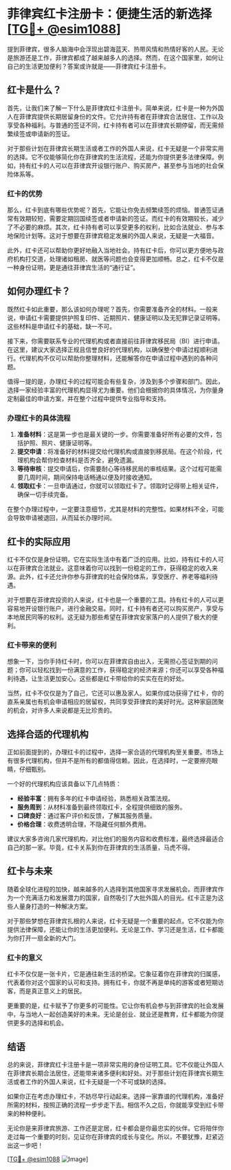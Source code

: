 # 菲律宾红卡注册卡：便捷生活的新选择 [[TG💪+ @esim1088](https://t.me/s/esim1088)]

提到菲律宾，很多人脑海中会浮现出碧海蓝天、热带风情和热情好客的人民。无论是旅游还是工作，菲律宾都成了越来越多人的选择。然而，在这个国家里，如何让自己的生活更加便利？答案或许就是——菲律宾红卡注册卡。

## 红卡是什么？

首先，让我们来了解一下什么是菲律宾红卡注册卡。简单来说，红卡是一种为外国人在菲律宾提供长期居留身份的文件。它允许持有者在菲律宾合法居住、工作以及享受各种福利。与普通的签证不同，红卡持有者可以在菲律宾长期停留，而无需频繁续签或申请新的签证。

对于那些计划在菲律宾长期生活或者工作的外国人来说，红卡无疑是一个非常实用的选择。它不仅能够简化你在菲律宾的生活流程，还能为你提供更多法律保障。例如，持有红卡的人可以在菲律宾开设银行账户、购买房产，甚至参与当地的社会保险体系等。

### 红卡的优势

那么，红卡到底有哪些优势呢？首先，它能让你免去频繁续签的烦恼。普通签证通常有效期较短，需要定期回国续签或者申请新的签证。而红卡的有效期较长，减少了不必要的麻烦。其次，红卡持有者可以享受更多的权利，比如合法就业、参与本地保险计划等。这对于想要在菲律宾稳定发展的外国人来说，无疑是一大福音。

此外，红卡还可以帮助你更好地融入当地社会。持有红卡后，你可以更方便地与政府机构打交道，处理诸如租房、就医等问题也会变得更加顺畅。总之，红卡不仅是一种身份证明，更是通往菲律宾生活的“通行证”。

## 如何办理红卡？

既然红卡如此重要，那么该如何办理呢？首先，你需要准备齐全的材料。一般来说，申请红卡需要提供护照复印件、近期照片、健康证明以及无犯罪记录证明等。这些材料是申请红卡的基础，缺一不可。

接下来，你需要联系专业的代理机构或者直接前往菲律宾移民局（BI）进行申请。在这里，建议大家选择正规且信誉良好的代理机构，以确保整个申请过程顺利进行。代理机构不仅可以帮助你整理材料，还能解答你在申请过程中遇到的各种问题。

值得一提的是，办理红卡的过程可能会有些复杂，涉及到多个步骤和部门。因此，选择一家经验丰富的代理机构显得尤为重要。他们会根据你的具体情况，为你量身定制最佳的申请方案，并在整个过程中提供专业指导和支持。

### 办理红卡的具体流程

1. **准备材料**：这是第一步也是最关键的一步。你需要准备好所有必要的文件，包括护照、照片、健康证明等。
2. **提交申请**：将准备好的材料提交给代理机构或直接到移民局。在这个阶段，代理机构会帮你检查材料是否齐全，避免遗漏。
3. **等待审核**：提交申请后，你需要耐心等待移民局的审核结果。这个过程可能需要几周时间，期间保持电话畅通以便及时接收通知。
4. **领取红卡**：一旦申请通过，你就可以领取红卡了。领取时记得带上相关证件，确保一切手续完备。

在整个办理过程中，一定要注意细节，尤其是材料的完整性。如果材料不全，可能会导致申请被退回，从而延长办理时间。

## 红卡的实际应用

红卡不仅仅是身份证明，它在实际生活中有着广泛的应用。比如，持有红卡的人可以在菲律宾合法就业。这意味着你可以找到一份稳定的工作，获得稳定的收入来源。此外，红卡还允许你参与菲律宾的社会保险体系，享受医疗、养老等福利待遇。

对于想要在菲律宾投资的人来说，红卡也是一个重要的工具。持有红卡的人可以更容易地开设银行账户，进行金融交易。同时，红卡持有者还可以购买房产，享受与本地居民同等的权利。这无疑为那些希望在菲律宾安家落户的人提供了极大的便利。

### 红卡带来的便利

想象一下，当你手持红卡时，你可以在菲律宾自由出入，无需担心签证到期的问题；你可以轻松找到一份满意的工作，获得稳定的经济来源；你还可以享受各种福利待遇，让生活更加安心。这些都是红卡带给你的实实在在的好处。

当然，红卡不仅仅是为了自己，它还可以惠及家人。如果你成功获得了红卡，你的直系亲属也有机会申请相应的居留权，共同享受菲律宾的美好时光。这种家庭团聚的机会，对许多人来说都是无比珍贵的。

## 选择合适的代理机构

正如前面提到的，办理红卡的过程中，选择一家合适的代理机构至关重要。市场上有很多代理机构，但并不是所有的都值得信赖。因此，在选择时，一定要擦亮眼睛，仔细甄别。

一个好的代理机构应该具备以下几点特质：
- **经验丰富**：拥有多年的红卡申请经验，熟悉相关政策法规。
- **服务周到**：从材料准备到最终领取红卡，全程提供细致的服务。
- **口碑良好**：通过客户评价和反馈，了解其服务质量。
- **价格合理**：收费透明合理，不隐藏任何额外费用。

建议大家多咨询几家代理机构，对比他们的服务内容和收费标准，最终选择最适合自己的那一家。毕竟，红卡关系到你在菲律宾的生活质量，马虎不得。

## 红卡与未来

随着全球化进程的加快，越来越多的人选择到其他国家寻求发展机会。而菲律宾作为一个充满活力和发展潜力的国家，自然吸引了大批外国人的目光。红卡正是为这些人量身打造的一种解决方案。

对于那些梦想在菲律宾扎根的人来说，红卡无疑是一个重要的起点。它不仅能为你提供法律保障，还能让你的生活更加便利。无论是工作、学习还是生活，红卡都能为你打开一扇全新的大门。

### 红卡的意义

红卡不仅仅是一张卡片，它是通往新生活的桥梁。它象征着你在菲律宾的归属感，代表着你对这个国家的认可和支持。拥有红卡，你就不再是单纯的游客或者短期访客，而是真正意义上的居民。

更重要的是，红卡赋予了你更多的可能性。它让你有机会参与到菲律宾的社会发展中，与当地人一起创造美好的未来。无论是创业、就业还是教育，红卡都能为你提供更多的选择和机会。

## 结语

总的来说，菲律宾红卡注册卡是一项非常实用的身份证明工具。它不仅能让外国人在菲律宾长期合法居住，还能带来诸多便利和好处。对于那些计划在菲律宾长期生活或者工作的外国人来说，红卡无疑是一个不可或缺的选择。

如果你正在考虑办理红卡，不妨尽早行动起来。选择一家靠谱的代理机构，准备好所需的材料，按照正确的流程一步步走下去。相信不久之后，你就能享受到红卡带来的种种便利。

无论你是来菲律宾旅游、工作还是定居，红卡都会是你最忠实的伙伴。它将陪伴你走过每一个重要的时刻，见证你在菲律宾的成长与变化。所以，不要犹豫，赶紧迈出这一步吧！

[[TG💪+ @esim1088](https://t.me/s/esim1088) ![Image](https://i.postimg.cc/4NQfJmqS/Snipaste-2025-05-13-00-14-12.png)]